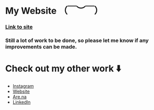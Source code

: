 # My Website （￣︶￣）

### [Link to site](https://henryrodwell.com/)

### Still a lot of work to be done, so please let me know if any improvements can be made.

# Check out my other work ⬇️

* [Instagram](https://www.instagram.com/henryrodwelllynn/) 
* [Website](https://henryrodwell.com/)
* [Are.na](https://www.are.na/henry-rodwell-lynn)
* [LinkedIn](https://www.linkedin.com/in/henry-rodwell-lynn-80687a23b/)
